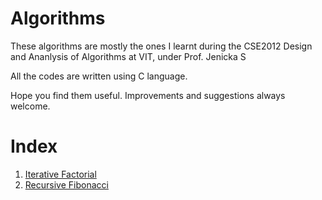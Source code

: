 # Algorithms
These algorithms are mostly the ones I learnt during the CSE2012 Design and Ananlysis of Algorithms at VIT, under Prof. Jenicka S

All the codes are written using C language.

Hope you find them useful. Improvements and suggestions always welcome.
# Index
1. [Iterative Factorial](./Iterative%20Factorial/)
2. [Recursive Fibonacci]()